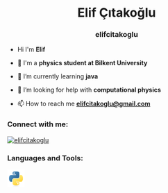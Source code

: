 <h1 align="center">Elif Çıtakoğlu</h1>
<h3 align="center">elifcitakoglu</h3>

- Hi I'm **Elif**

- 📖 I'm a **physics student at Bilkent University**

- 🌱 I’m currently learning **java**

- 🤔 I’m looking for help with **computational physics**

- 📫 How to reach me **elifcitakoglu@gmail.com**

<h3 align="left">Connect with me:</h3>
<p align="left">
<a href="https://linkedin.com/in/elifcitakoglu" target="blank"><img align="center" src="https://raw.githubusercontent.com/rahuldkjain/github-profile-readme-generator/master/src/images/icons/Social/linked-in-alt.svg" alt="elifcitakoglu" height="30" width="40" /></a>
</p>

<h3 align="left">Languages and Tools:</h3>
<p align="left"> <a href="https://www.python.org" target="_blank" rel="noreferrer"> <img src="https://raw.githubusercontent.com/devicons/devicon/master/icons/python/python-original.svg" alt="python" width="40" height="40"/> </a> </p>
